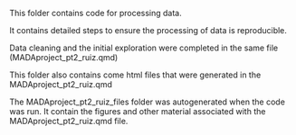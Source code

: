 This folder contains code for processing data. 

It contains detailed steps to ensure the processing of data is reproducible.

Data cleaning and the initial exploration were completed in the same file 
(MADAproject_pt2_ruiz.qmd)


This folder also contains come html files that were generated in the MADAproject_pt2_ruiz.qmd

The MADAproject_pt2_ruiz_files folder was autogenerated when the code was run.
It contain the figures and other material associated with the MADAproject_pt2_ruiz.qmd file.

